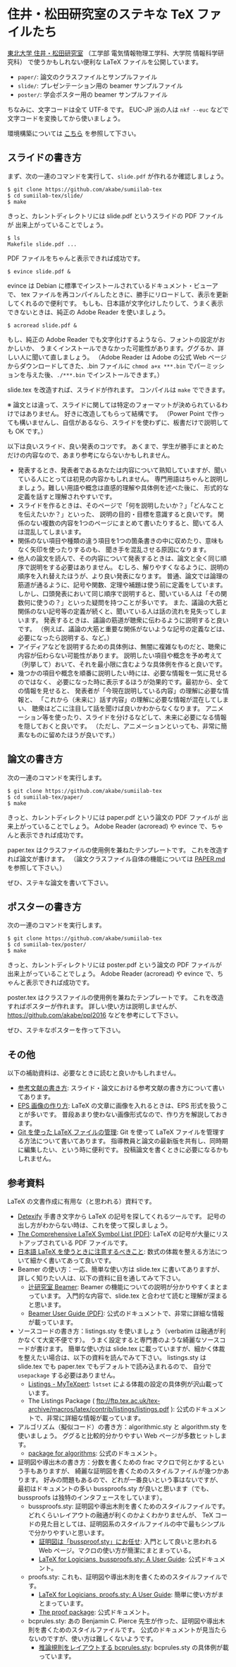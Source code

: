 # 住井・松田研究室のステキな TeX ファイルたち

[東北大学 住井・松田研究室](http://www.sf.ecei.tohoku.ac.jp/)
（工学部 電気情報物理工学科、大学院 情報科学研究科）
で使うかもしれない便利な LaTeX ファイルを公開しています。

- `paper/`: 論文のクラスファイルとサンプルファイル
- `slide/`: プレゼンテーション用の beamer サンプルファイル
- `poster/`: 学会ポスター用の beamer サンプルファイル

ちなみに、文字コードは全て UTF-8 です。
EUC-JP 派の人は `nkf --euc` などで文字コードを変換してから使いましょう。

環境構築については [こちら](INSTALL.md) を参照して下さい。

## スライドの書き方

まず、次の一連のコマンドを実行して、`slide.pdf` が作れるか確認しましょう。

    $ git clone https://github.com/akabe/sumiilab-tex
    $ cd sumiilab-tex/slide/
    $ make

きっと、カレントディレクトリには slide.pdf というスライドの PDF ファイルが
出来上がっていることでしょう。

    $ ls
    Makefile slide.pdf ...

PDF ファイルをちゃんと表示できれば成功です。

    $ evince slide.pdf &

evince は Debian に標準でインストールされているドキュメント・ビューアで、
tex ファイルを再コンパイルしたときに、勝手にリロードして、表示を更新してくれるので便利です。
もしも、日本語が文字化けしたりして、うまく表示できないときは、純正の Adobe Reader を使いましょう。

    $ acroread slide.pdf &

もし、純正の Adobe Reader でも文字化けするようなら、フォントの設定がおかしいか、
うまくインストールできなかった可能性があります。ググるか、詳しい人に聞いて直しましょう。
（Adobe Reader は Adobe の公式 Web ページからダウンロードしてきた、.bin ファイルに
`chmod a+x ***.bin` でパーミッションを与えた後、`./***.bin` でインストールできます。）

slide.tex を改造すれば、スライドが作れます。
コンパイルは `make` でできます。

※ 論文とは違って、スライドに関しては特定のフォーマットが決められているわけではありません。
好きに改造してもらって結構です。
（Power Point で作っても構いませんし、自信があるなら、スライドを使わずに、板書だけで説明しても OK です。）

以下は良いスライド、良い発表のコツです。
あくまで、学生が勝手にまとめただけの内容なので、あまり参考にならないかもしれません。

- 発表するとき、発表者であるあなたは内容について熟知していますが、聞いている人にとっては初見の内容かもしれません。
  専門用語はちゃんと説明しましょう。難しい用語や概念は直感的理解や具体例を述べた後に、
  形式的な定義を話すと理解されやすいです。
- スライドを作るときは、そのページで「何を説明したいか？」「どんなことを伝えたいか？」といった、
  説明の目的・目標を意識すると良いです。
  関係のない複数の内容を1つのページにまとめて書いたりすると、聞いてる人は混乱してしまいます。
- 関係のない項目や種類の違う項目を1つの箇条書きの中に収めたり、意味もなく矢印を使ったりするのも、
  聞き手を混乱させる原因になります。
- 他人の論文を読んで、その内容について発表するときは、論文と全く同じ順序で説明をする必要はありません。
  むしろ、解りやすくなるように、説明の順序を入れ替えたほうが、より良い発表になります。
  普通、論文では論理の筋道が通るように、記号や関数、定理や補題は使う前に定義をしています。
  しかし、口頭発表において同じ順序で説明すると、聞いている人は「その関数何に使うの？」といった疑問を持つことが多いです。
  また、議論の大筋と関係のない記号等の定義が続くと、聞いている人は話の流れを見失ってしまいます。
  発表するときは、議論の筋道が聴衆に伝わるように説明すると良いです。
  （例えば、議論の大筋と重要な関係がないような記号の定義などは、必要になったら説明する、など。）
- アイディアなどを説明するための具体例は、無闇に複雑なものだと、聴衆に内容が伝わらない可能性があります。
  説明したい項目や概念を予め考えて（列挙して）おいて、それを最小限に含むような具体例を作ると良いです。
- 幾つかの項目や概念を順番に説明したい時には、必要な情報を一気に見せるのではなく、
  必要になった時に表示するほうが効果的です。最初から、全ての情報を見せると、
  発表者が「今現在説明している内容」の理解に必要な情報と、
  「これから（未来に）話す内容」の理解に必要な情報が混在してしまい、
  聴衆はどこに注目して話を聞けば良いかわからなくなります。
  アニメーション等を使ったり、スライドを分けるなどして、未来に必要になる情報を隠しておくと良いです。
  （ただし、アニメーションといっても、非常に簡素なものに留めたほうが良いです。）

## 論文の書き方

次の一連のコマンドを実行します。

    $ git clone https://github.com/akabe/sumiilab-tex
    $ cd sumiilab-tex/paper/
    $ make

きっと、カレントディレクトリには paper.pdf という論文の PDF ファイルが
出来上がっていることでしょう。
Adobe Reader (acroread) や evince で、ちゃんと表示できれば成功です。

paper.tex はクラスファイルの使用例を兼ねたテンプレートです。
これを改造すれば論文が書けます。
（論文クラスファイル自体の機能については [PAPER.md](PAPER.md) を参照して下さい。）

ぜひ、ステキな論文を書いて下さい。

## ポスターの書き方

次の一連のコマンドを実行します。

    $ git clone https://github.com/akabe/sumiilab-tex
    $ cd sumiilab-tex/poster/
    $ make

きっと、カレントディレクトリには poster.pdf という論文の PDF ファイルが
出来上がっていることでしょう。
Adobe Reader (acroread) や evince で、ちゃんと表示できれば成功です。

poster.tex はクラスファイルの使用例を兼ねたテンプレートです。
これを改造すればポスターが作れます。
詳しい使い方は説明しませんが、
https://github.com/akabe/ppl2016 などを参考にして下さい。

ぜひ、ステキなポスターを作って下さい。

## その他

以下の補助資料は、必要なときに読むと良いかもしれません。

- [参考文献の書き方](CITATION.md):
 スライド・論文における参考文献の書き方について書いてあります。
- [EPS 画像の作り方](EPSImages.md):
  LaTeX の文章に画像を入れるときは、EPS 形式を扱うことが多いです。
  普段あまり使わない画像形式なので、作り方を解説しておきます。
- [Git を使った LaTeX ファイルの管理](Git.md):
  Git を使って LaTeX ファイルを管理する方法について書いてあります。
  指導教員と論文の最新版を共有し、同時期に編集したい、という時に便利です。
  投稿論文を書くときに必要になるかもしれません。

## 参考資料

LaTeX の文書作成に有用な（と思われる）資料です。

- [Detexify](http://detexify.kirelabs.org/classify.html)
  手書き文字から LaTeX の記号を探してくれるツールです。
  記号の出し方がわからない時は、これを使って探しましょう。
- [The Comprehensive LaTeX Symbol List (PDF)](http://www.tex.ac.uk/tex-archive/info/symbols/comprehensive/symbols-a4.pdf):
  LaTeX の記号が大量にリストアップされている PDF ファイルです。
- [日本語 LaTeX を使うときに注意するべきこと](http://www.math.tohoku.ac.jp/~kuroki/LaTeX/howtolatex.html):
  数式の体裁を整える方法について細かく書いてあって良いです。
- Beamer の使い方：一応、簡単な使い方は slide.tex に書いてありますが、
  詳しく知りたい人は、以下の資料に目を通してみて下さい。
  - [辻研究室 Beamer](http://neurodynamics.jp/etc/beamer):
    Beamer の機能についての説明が分かりやすくまとまっています。
    入門的な内容で、slide.tex と合わせて読むと理解が深まると思います。
  - [Beamer User Guide (PDF)](http://texdoc.net/texmf-dist/doc/latex/beamer/doc/beameruserguide.pdf):
    公式のドキュメントで、非常に詳細な情報が載っています。
- ソースコードの書き方：listings.sty を使いましょう（verbatim は融通が利かなくて大変不便です）。
  うまく設定すると専門書のような綺麗なソースコードが書けます。
  簡単な使い方は slide.tex に載っていますが、細かく体裁を整えたい場合は、以下の資料を読んでみて下さい。
  listings.sty は slide.tex でも paper.tex でもデフォルトで読み込まれるので、
  自分で `usepackage` する必要はありません。
  - [Listings - MyTeXpert](http://mytexpert.sourceforge.jp/index.php?Listings):
    `lstset` による体裁の設定の具体例が沢山載っています。
  - The Listings Package ( ftp://ftp.tex.ac.uk/tex-archive/macros/latex/contrib/listings/listings.pdf ):
    公式のドキュメントで、非常に詳細な情報が載っています。
- アルゴリズム（擬似コード）の書き方：algorithmic.sty と algorithm.sty を使いましょう。
  ググると比較的分かりやすい Web ページが多数ヒットします。
  - [package for algorithms](http://www.cs.toronto.edu/~frank/Useful/algorithm2e.pdf):
    公式のドキュメント。
- 証明図や導出木の書き方：分数を書くための frac マクロで何とかするという手もありますが、
  綺麗な証明図を書くためのスタイルファイルが幾つかあります。
  好みの問題もあるので、どれが一番良いという事はないですが、
  最初はドキュメントの多い bussproofs.sty が良いと思います（でも、bussproofs は独特のインタフェースをしています）。
  - bussproofs.sty:
    証明図や導出木則を書くためのスタイルファイルです。
    どれくらいレイアウトの融通が利くのかよくわかりませんが、
    TeX コードの見た目としては、証明図系のスタイルファイルの中で最もシンプルで分かりやすいと思います。
    - [証明図は「bussproof.sty」にお任せ](http://kreisel.fam.cx/webmaster/clog/2011-05-05-1.html):
      入門として良いと思われる Web ページ。マクロの使い方が簡潔にまとまっている。
    - [LaTeX for Logicians, bussproofs.sty: A User Guide](http://get-software.net/macros/latex/contrib/bussproofs/BussGuide2.pdf):
      公式ドキュメント。
  - proofs.sty:
    これも、証明図や導出木則を書くためのスタイルファイルです。
    - [LaTeX for Logicians, proofs.sty: A User Guide](http://www.logicmatters.net/resources/ndexamples/proofsty.html):
      簡単に使い方がまとまっています。
    - [The proof package](http://ctan.mackichan.com/macros/latex/contrib/lkproof/lkproof-doc.pdf):
      公式ドキュメント。
  - bcprules.sty:
    あの Benjamin C. Pierce 先生が作った、証明図や導出木則を書くためのスタイルファイルです。
    公式のドキュメントが見当たらないのですが、使い方は難しくないようです。
    - [推論規則をレイアウトする bcprules.sty](http://d.hatena.ne.jp/eagletmt/20120111/1326251578):
      bcprules.sty の具体例が載っています。
